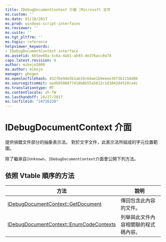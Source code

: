 ```yaml
---
title: IDebugDocumentContext 介面 |Microsoft 文件
ms.custom: ''
ms.date: 01/18/2017
ms.prod: windows-script-interfaces
ms.reviewer: ''
ms.suite: ''
ms.tgt_pltfrm: ''
ms.topic: reference
helpviewer_keywords:
- IDebugDocumentContext interface
ms.assetid: 665ee08a-5c6a-4ab1-ab93-de376acc9a74
caps.latest.revision: 9
author: mikejo5000
ms.author: mikejo
manager: ghogen
ms.openlocfilehash: 432fbe9de5b1ab19c64ae1b9eeee36f3b1156d06
ms.sourcegitcommit: aadb9588877418b8b55a5612c1d3842d4520ca4c
ms.translationtype: MT
ms.contentlocale: zh-TW
ms.lasthandoff: 10/27/2017
ms.locfileid: "24726228"
---
```

# <a name="idebugdocumentcontext-interface"></a>IDebugDocumentContext 介面
提供偵錯文件部分的抽象表示法。 對於文字文件，此表示法所組成的字元位置範圍。  
  
 除了繼承自`IUnknown`、`IDebugDocumentContext`介面會公開下列方法。  
  
## <a name="methods-in-vtable-order"></a>依照 Vtable 順序的方法  
  
|方法|說明|  
|------------|-----------------|  
|[IDebugDocumentContext::GetDocument](../../winscript/reference/idebugdocumentcontext-getdocument.md)|傳回包含此內容的文件。|  
|[IDebugDocumentContext::EnumCodeContexts](../../winscript/reference/idebugdocumentcontext-enumcodecontexts.md)|列舉與此文件內容相關聯的程式碼內容。|